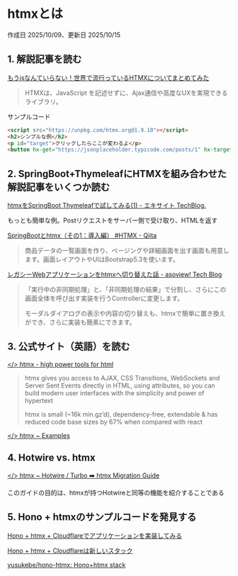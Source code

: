 # htmxとは

作成日 2025/10/09、更新日 2025/10/15

## 1. 解説記事を読む

[もうjsなんていらない！世界で流行っているHTMXについてまとめてみた](https://qiita.com/twrcd1227/items/7bce18167fb02ec22729)

> HTMXは、JavaScript を記述せずに、Ajax通信や高度なUXを実現できるライブラリ。

サンプルコード

```html
<script src="https://unpkg.com/htmx.org@1.9.10"></script>
<h2>シンプルな例</h2>
<p id="target">クリックしたらここが変わるよ</p>
<button hx-get="https://jsonplaceholder.typicode.com/posts/1" hx-target="#target" hx-trigger="click">クリック</button>
```

## 2. SpringBoot+ThymeleafにHTMXを組み合わせた解説記事をいくつか読む

[htmxをSpringBoot Thymeleafで試してみる(1) - エキサイト TechBlog.](https://tech.excite.co.jp/entry/2023/02/02/181451)

もっとも簡単な例。Postリクエストをサーバー側で受け取り、HTMLを返す

[SpringBootとhtmx（その1：導入編） #HTMX - Qiita](https://qiita.com/alpha_pz/items/90576ee920ff91e59945)

> 商品データの一覧画面を作り、ページングや詳細画面を出す画面も用意します。画面レイアウトやUIはBootstrap5.3を使います。

[レガシーWebアプリケーションをhtmxへ切り替えた話 - asoview! Tech Blog](https://tech.asoview.co.jp/entry/2024/10/18/095224)

> 「実行中の非同期処理」と、「非同期処理の結果」で分割し、さらにこの画面全体を呼び出す実装を行うControllerに変更します。
>
> モーダルダイアログの表示や内容の切り替えも、htmxで簡単に置き換えができ、さらに実装も簡素にできます。

## 3. 公式サイト（英語）を読む

[</> htmx - high power tools for html](https://htmx.org/)

> htmx gives you access to AJAX, CSS Transitions, WebSockets and Server Sent Events directly in HTML, using attributes, so you can build modern user interfaces with the simplicity and power of hypertext
>
> htmx is small (~16k min.gz’d), dependency-free, extendable & has reduced code base sizes by 67% when compared with react

[</> htmx ~ Examples](https://htmx.org/examples/)

## 4. Hotwire vs. htmx

[</> htmx ~ Hotwire / Turbo ➡️ htmx Migration Guide](https://htmx.org/migration-guide-hotwire-turbo/)

このガイドの目的は、htmxが持つHotwireと同等の機能を紹介することである

## 5. Hono + htmxのサンプルコードを発見する

[Hono + htmx + Cloudflareでアプリケーションを実装してみる](https://zenn.dev/aoito/articles/dc111b83212c0b)

[Hono + htmx + Cloudflareは新しいスタック](https://zenn.dev/yusukebe/articles/e8ff26c8507799)

[yusukebe/hono-htmx: Hono+htmx stack](https://github.com/yusukebe/hono-htmx)
